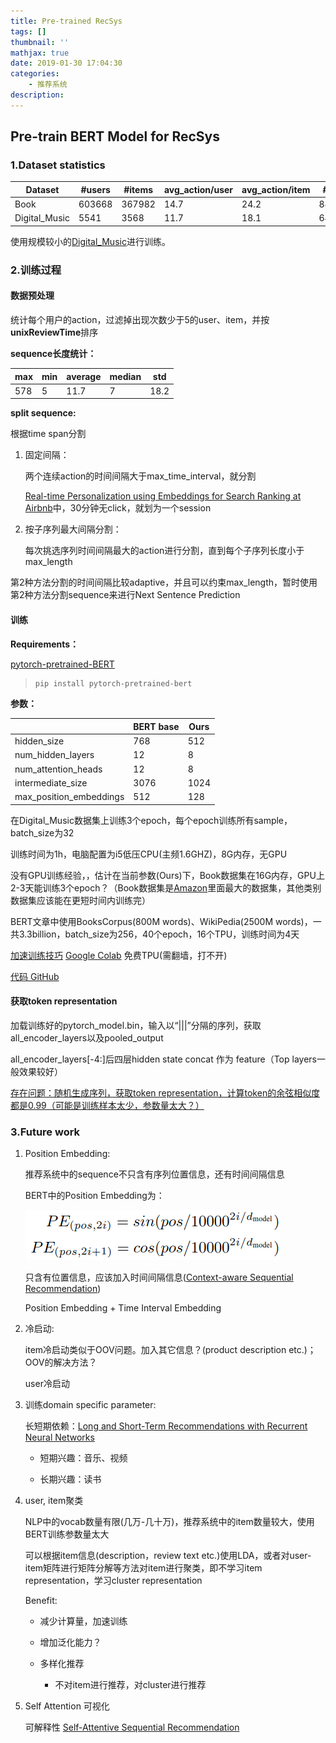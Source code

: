 ```yaml
---
title: Pre-trained RecSys
tags: []
thumbnail: ''
mathjax: true
date: 2019-01-30 17:04:30
categories:
	- 推荐系统
description:
---
```


## Pre-train BERT Model for RecSys

### 1.Dataset statistics

| Dataset       | #users | #items | avg_action/user | avg_action/item | #action |
| ------------- | ------ | ------ | --------------- | --------------- | ------- |
| Book          | 603668 | 367982 | 14.7            | 24.2            | 8898041 |
| Digital_Music | 5541   | 3568   | 11.7            | 18.1            | 64706   |

使用规模较小的[Digital_Music](http://snap.stanford.edu/data/amazon/productGraph/categoryFiles/reviews_Digital_Music_5.json.gz)进行训练。

### 2.训练过程

#### 数据预处理

统计每个用户的action，过滤掉出现次数少于5的user、item，并按**unixReviewTime**排序

**sequence长度统计：**

| max  | min  | average | median | std  |
| ---- | ---- | ------- | ------ | ---- |
| 578  | 5    | 11.7    | 7      | 18.2 |

**split sequence:**

根据time span分割

1. 固定间隔：

   两个连续action的时间间隔大于max_time_interval，就分割

   [Real-time Personalization using Embeddings for Search Ranking at Airbnb](https://www.kdd.org/kdd2018/accepted-papers/view/real-time-personalization-using-embeddings-for-search-ranking-at-airbnb)中，30分钟无click，就划为一个session

2. 按子序列最大间隔分割：

   每次挑选序列时间间隔最大的action进行分割，直到每个子序列长度小于max_length

第2种方法分割的时间间隔比较adaptive，并且可以约束max_length，暂时使用第2种方法分割sequence来进行Next Sentence Prediction

#### 训练

**Requirements：**

[pytorch-pretrained-BERT](https://github.com/huggingface/pytorch-pretrained-BERT)

> ```powershell
> pip install pytorch-pretrained-bert
> ```

**参数：**

|                         | BERT base | Ours |
| ----------------------- | --------- | ---- |
| hidden_size             | 768       | 512  |
| num_hidden_layers       | 12        | 8    |
| num_attention_heads     | 12        | 8    |
| intermediate_size       | 3076      | 1024 |
| max_position_embeddings | 512       | 128  |

在Digital_Music数据集上训练3个epoch，每个epoch训练所有sample，batch_size为32

训练时间为1h，电脑配置为i5低压CPU(主频1.6GHZ)，8G内存，无GPU

没有GPU训练经验，，估计在当前参数(Ours)下，Book数据集在16G内存，GPU上2-3天能训练3个epoch？（Book数据集是[Amazon](http://jmcauley.ucsd.edu/data/amazon/index.html)里面最大的数据集，其他类别数据集应该能在更短时间内训练完）

BERT文章中使用BooksCorpus(800M words)、WikiPedia(2500M words)，一共3.3billion，batch_size为256，40个epoch，16个TPU，训练时间为4天

[加速训练技巧](https://github.com/huggingface/pytorch-pretrained-BERT#Training-large-models-introduction,-tools-and-examples)  [Google Colab](https://colab.research.google.com/notebooks/tpu.ipynb) 免费TPU(需翻墙，打不开)

[代码 GitHub]()

#### 获取token representation

加载训练好的pytorch_model.bin，输入以“|||”分隔的序列，获取all_encoder_layers以及pooled_output

all_encoder_layers[-4:]后四层hidden state concat 作为 feature（Top layers一般效果较好）

<u>存在问题：随机生成序列，获取token representation，计算token的余弦相似度都是0.99（可能是训练样本太少，参数量太大？）</u>

### 3.Future work

1. Position Embedding:

   推荐系统中的sequence不只含有序列位置信息，还有时间间隔信息

   BERT中的Position Embedding为：

   ![](https://raw.githubusercontent.com/xmzzyo/img/master/img/20190130221850.png)

   只含有位置信息，应该加入时间间隔信息([Context-aware Sequential Recommendation](https://arxiv.org/abs/1609.05787))

   Position Embedding + Time Interval Embedding 

2. 冷启动:

   item冷启动类似于OOV问题。加入其它信息？(product description etc.)；OOV的解决方法？

   user冷启动

3. 训练domain specific parameter:

   长短期依赖：[Long and Short-Term Recommendations with Recurrent Neural Networks](http://iridia.ulb.ac.be/~rdevooght/papers/UMAP__Long_and_short_term_with_RNN.pdf)

   - 短期兴趣：音乐、视频

   - 长期兴趣：读书

4. user, item聚类

   NLP中的vocab数量有限(几万-几十万)，推荐系统中的item数量较大，使用BERT训练参数量太大

   可以根据item信息(description，review text etc.)使用LDA，或者对user-item矩阵进行矩阵分解等方法对item进行聚类，即不学习item representation，学习cluster representation

   Benefit:

   - 减少计算量，加速训练

   - 增加泛化能力？

   - 多样化推荐
     - 不对item进行推荐，对cluster进行推荐

5. Self Attention 可视化

   可解释性 [Self-Attentive Sequential Recommendation](https://cseweb.ucsd.edu/~jmcauley/pdfs/icdm18.pdf)



